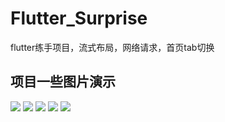 # Flutter_Surprise
flutter练手项目，流式布局，网络请求，首页tab切换


## 项目一些图片演示
![](https://github.com/WoBuShuo/Flutter_Surprise/zImage/page1.jpg)
![](https://github.com/WoBuShuo/Flutter_Surprise/zImage/page2.jpg)
![](https://github.com/WoBuShuo/Flutter_Surprise/zImage/page3.jpg)
![](https://github.com/WoBuShuo/Flutter_Surprise/zImage/page4.jpg)
![](https://github.com/WoBuShuo/Flutter_Surprise/zImage/page5.jpg)